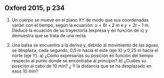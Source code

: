 ## Oxford 2015, p 234

1.  Un cuerpo se mueve en el plano XY de modo que
    sus coordenadas varían con el tiempo, según la
    ecuación: $x = 6t + 2$ m e $y = 2t - 1$ m. Deduce la ecuación
    de su trayectoria (expresa y en función de x) y
    demuestra que se trata de una recta.

1.  Una balsa se encuentra a la deriva y, debido al
    movimiento de las aguas, se desplaza, cada segundo, 0,5 m hacia el este (eje X) y 0,25 m hacia el norte (eje Y).
    a)  ¿Cómo expresarías su posición en función del tiempo
    respecto al punto donde se encontraba al principio?
    b)  ¿Cuáles su posición al cabo de 10 min? ¿ Y la distancia que se ha desplazado en esos 10 min?

